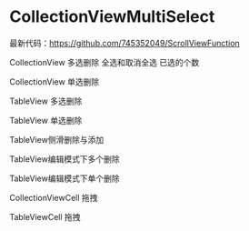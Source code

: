 # CollectionViewMultiSelect

最新代码：https://github.com/745352049/ScrollViewFunction

CollectionView 多选删除 全选和取消全选 已选的个数

CollectionView 单选删除

TableView 多选删除

TableView 单选删除

TableView侧滑删除与添加

TableView编辑模式下多个删除

TableView编辑模式下单个删除

CollectionViewCell 拖拽

TableViewCell 拖拽
